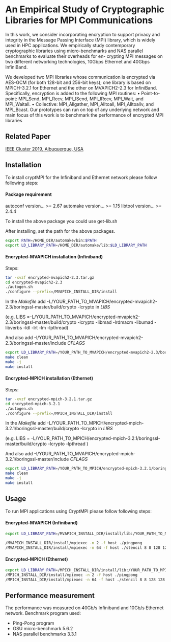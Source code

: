 
# An Empirical Study of Cryptographic Libraries for MPI Communications
In this work, we consider incorporating encryption to support
privacy and integrity in the Message Passing Interface (MPI)
library, which is widely used in HPC applications. We empirically
study contemporary cryptographic libraries using micro-benchmarks
and NAS parallel benchmarks to evaluate their overheads for en-
crypting MPI messages on two different networking technologies,
10Gbps Ethernet and 40Gbps InfiniBand.

We developed two MPI libraries whose communication is
encrypted via AES-GCM (for both 128-bit and 256-bit keys);
one library is based on MPICH-3.2.1 for Ethernet and the other
on MVAPICH2-2.3 for InfiniBand. Specifically, encryption is
added to the following MPI routines:
• Point-to-point: MPI_Send, MPI_Recv, MPI_ISend,
MPI_IRecv, MPI_Wait, and MPI_Waitall.
• Collective:
MPI_Allgather,
MPI_Alltoall,
MPI_Alltoallv, and MPI_Bcast.
Our prototypes can
run on top of any underlying network and main focus of
this work is to benchmark the performance of encrypted MPI
libraries

## Related Paper
[IEEE Cluster 2019, Albuquerque, USA](https://ieeexplore.ieee.org/abstract/document/8891033)

## Installation
To install cryptMPI for the Infiniband and Ethernet network please follow following steps:
#### Package requirement
 autoconf version... >= 2.67
 automake version... >= 1.15
 libtool version... >= 2.4.4

To install the above package you could use get-lib.sh

After installing, set the path for the above packages.

```bash
export PATH=/HOME_DIR/automake/bin:$PATH
export LD_LIBRARY_PATH=/HOME_DIR/automake/lib:$LD_LIBRARY_PATH
```

#### Encrypted-MVAPICH installation (Infiniband)
Steps:
```bash
tar -xvzf encrypted-mvapich2-2.3.tar.gz
cd encrypted-mvapich2-2.3
./autogen.sh
./configure --prefix=/MVAPICH_INSTALL_DIR/install  
```
In the *Makefile* add -L/YOUR_PATH_TO_MVAPICH/encrypted-mvapich2-2.3/boringssl-master/build/crypto -lcrypto in *LIBS*

(e.g. LIBS =-L/YOUR_PATH_TO_MVAPICH/encrypted-mvapich2-2.3/boringssl-master/build/crypto -lcrypto -libmad -lrdmacm -libumad -libverbs -ldl -lrt -lm -lpthread)

And also add -I/YOUR_PATH_TO_MVAPICH/encrypted-mvapich2-2.3/boringssl-master/include  *CFLAGS*

```bash
export LD_LIBRARY_PATH=/YOUR_PATH_TO_MVAPICH/encrypted-mvapich2-2.3/boringssl-master/build/crypto
make clean
make -j
make install
```

#### Encrypted-MPICH installation (Ethernet)
Steps: 
```bash
tar -xvzf encrypted-mpich-3.2.1.tar.gz
cd encrypted-mpich-3.2.1
./autogen.sh
./configure --prefix=/MPICH_INSTALL_DIR/install 
```
In the *Makefile* add -L/YOUR_PATH_TO_MPICH/encrypted-mpich-3.2.1/boringssl-master/build/crypto -lcrypto in *LIBS*

(e.g. LIBS = -L/YOUR_PATH_TO_MPICH/encrypted-mpich-3.2.1/boringssl-master/build/crypto -lcrypto -lpthread )

And also add -I/YOUR_PATH_TO_MVAPICH/encrypted-mpich-3.2.1/boringssl-master/include  *CFLAGS*
 
```bash
export LD_LIBRARY_PATH=/YOUR_PATH_TO_MPICH/encrypted-mpich-3.2.1/boringssl-master/build/crypto
make clean
make -j
make install
```


## Usage
To run MPI applications using CryptMPI please follow following steps:
#### Encrypted-MVAPICH (Infiniband)
```bash
export LD_LIBRARY_PATH=/MVAPICH_INSTALL_DIR/install/lib:/YOUR_PATH_TO_MVAPICH/encrypted-mvapich2-2.3/boringssl-master/build/crypto

/MVAPICH_INSTALL_DIR/install/mpiexec -n 2 -f host ./pingpong
/MVAPICH_INSTALL_DIR/install/mpiexec -n 64 -f host ./stencil 8 8 128 128 2 1000 0
```

#### Encrypted-MPICH (Ethernet)
```bash
export LD_LIBRARY_PATH=/MPICH_INSTALL_DIR/install/lib:/YOUR_PATH_TO_MPICH/encrypted-mpich-3.2.1/boringssl-master/build/crypto
/MPICH_INSTALL_DIR/install/mpiexec -n 2 -f host ./pingpong
/MPICH_INSTALL_DIR/install/mpiexec -n 64 -f host ./stencil 8 8 128 128 2 1000 0
```


## Performance measurement
The performance was measured on 40Gb/s Infiniband and 10Gb/s Ethernet network. Benchmark program used:
- Ping-Pong program
- OSU micro-benchmark 5.6.2
- NAS parallel benchmarks 3.3.1 








